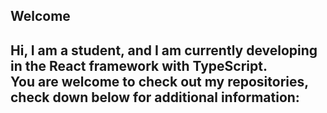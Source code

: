 ## Welcome
Hi, I am a student, and I am currently developing in the React framework with TypeScript. <br>
You are welcome to check out my repositories, check down below for additional information:
 - 